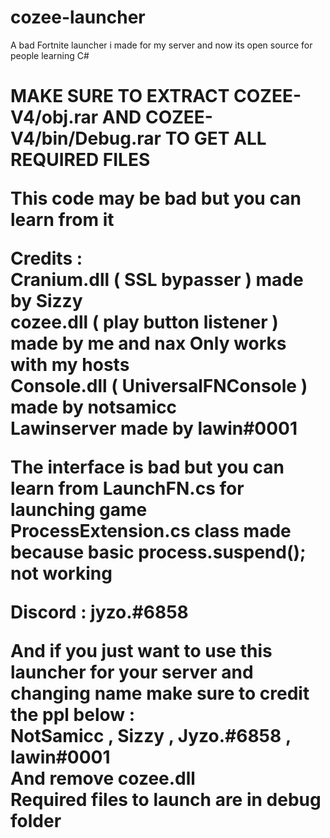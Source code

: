 # cozee-launcher
A bad Fortnite launcher i made for my server and now its open source for people learning C#

<h1> MAKE SURE TO EXTRACT COZEE-V4/obj.rar AND COZEE-V4/bin/Debug.rar TO GET ALL REQUIRED FILES

**This code may be bad but you can learn from it**

**Credits :**
<br/>
Cranium.dll ( SSL bypasser ) made by Sizzy
<br/>
cozee.dll ( play button listener ) made by me and nax Only works with my hosts
<br/>
Console.dll ( UniversalFNConsole ) made by notsamicc
<br/>
Lawinserver made by lawin#0001
<br/>

The interface is bad but you can learn from LaunchFN.cs for launching game
<br/> 
ProcessExtension.cs class made because basic process.suspend(); not working 
<br/>

Discord : jyzo.#6858

And if you just want to use this launcher for your server and changing name make sure to credit the ppl below :
<br/>
**NotSamicc , Sizzy , Jyzo.#6858 , lawin#0001**
<br/>
And remove cozee.dll
<br/>
Required files to launch are in debug folder 
